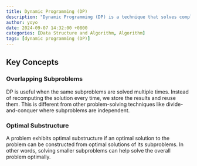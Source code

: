 ```yaml
---
title: Dynamic Programming (DP)
description: "Dynamic Programming (DP) is a technique that solves complex problems by breaking them into smaller overlapping subproblems and reusing the solutions to avoid redundant computations. It is particularly useful when a problem can be divided into overlapping subproblems or optimal substructure. Two main approaches: top-down (memoization) and bottom-up (tabulation) are introduced. "
author: yoyo
date: 2024-09-07 14:32:00 +0800
categories: [Data Structure and Algorithm, Algorithm]
tags: [dynamic programming (DP)]
---
```


## Key Concepts

### Overlapping Subproblems

DP is useful when the same subproblems are solved multiple times. Instead of recomputing the solution every time, we store the results and reuse them. This is different from other problem-solving techniques like divide-and-conquer where subproblems are independent.

### Optimal Substructure

A problem exhibits optimal substructure if an optimal solution to the problem can be constructed from optimal solutions of its subproblems. In other words, solving smaller subproblems can help solve the overall problem optimally.


